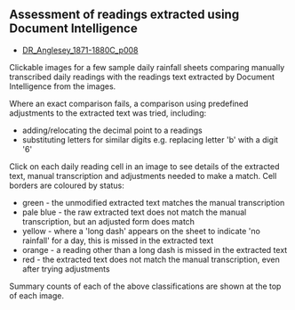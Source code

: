## Assessment of readings extracted using Document Intelligence  

* [DR_Anglesey_1871-1880C_p008](DR_Anglesey_1871-1880C_p008.image_map.html)

Clickable images for a few sample daily rainfall sheets comparing manually transcribed daily readings with the readings text extracted by Document Intelligence from the images. 

Where an exact comparison fails, a comparison using predefined adjustments to the extracted text was tried, including:
* adding/relocating the decimal point to a readings
* substituting letters for similar digits e.g. replacing letter 'b' with a digit '6'

Click on each daily reading cell in an image to see details of the extracted text, manual transcription and adjustments needed to make a match. Cell borders are coloured by status:

* green - the unmodified extracted text matches the manual transcription
* pale blue - the raw extracted text does not match the manual transcription, but an adjusted form does match
* yellow - where a 'long dash' appears on the sheet to indicate 'no rainfall' for a day, this is missed in the extracted text
* orange - a reading other than a long dash is missed in the extracted text
* red - the extracted text does not match the manual transcription, even after trying adjustments

Summary counts of each of the above classifications are shown at the top of each image.